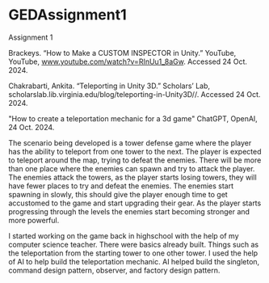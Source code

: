 # GEDAssignment1
Assignment 1


Brackeys. “How to Make a CUSTOM INSPECTOR in Unity.” YouTube, YouTube, www.youtube.com/watch?v=RInUu1_8aGw. Accessed 24 Oct. 2024. 




Chakrabarti, Ankita. “Teleporting in Unity 3D.” Scholars’ Lab, scholarslab.lib.virginia.edu/blog/teleporting-in-Unity3D//. Accessed 24 Oct. 2024. 



"How to create a teleportation mechanic for a 3d game" ChatGPT, OpenAI, 24 Oct. 2024.



The scenario being developed is a tower defense game where the player has the ability to teleport from one tower to the next.
The player is expected to teleport around the map, trying to defeat the enemies. 
There will be more than one place where the enemies can spawn and try to attack the player.
The enemies attack the towers, as the player starts losing towers, they will have fewer places to try and defeat the enemies.
The enemies start spawning in slowly, this should give the player enough time to get accustomed to the game and start upgrading their gear. 
As the player starts progressing through the levels the enemies start becoming stronger and more powerful.





I started working on the game back in highschool with the help of my computer science teacher. 
There were basics already built. Things such as the teleportation from the starting tower to one other tower.
I used the help of AI to help build the teleportation mechanic.
AI helped build the singleton, command design pattern, observer, and factory design pattern.  




